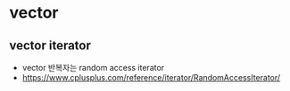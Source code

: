# vector
## vector iterator
- vector 반복자는 random access iterator
- https://www.cplusplus.com/reference/iterator/RandomAccessIterator/


